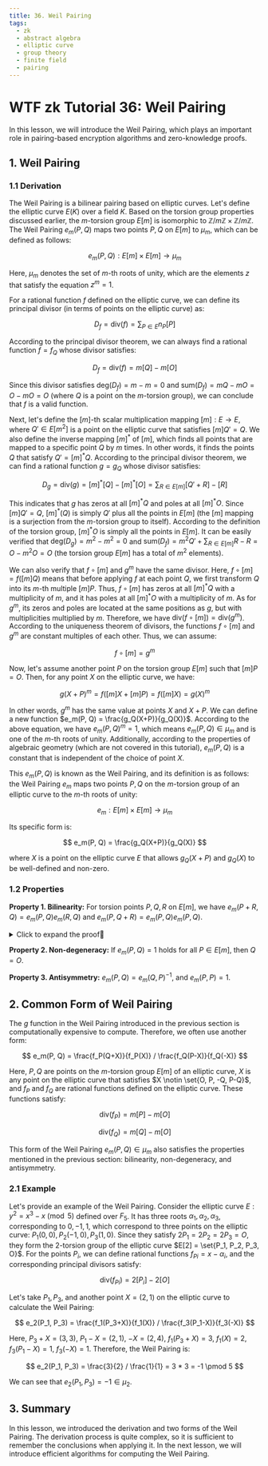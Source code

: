 ```yaml
---
title: 36. Weil Pairing
tags:
  - zk
  - abstract algebra
  - elliptic curve
  - group theory
  - finite field
  - pairing
---
```


# WTF zk Tutorial 36: Weil Pairing

In this lesson, we will introduce the Weil Pairing, which plays an important role in pairing-based encryption algorithms and zero-knowledge proofs.

## 1. Weil Pairing

### 1.1 Derivation

The Weil Pairing is a bilinear pairing based on elliptic curves. Let's define the elliptic curve $E(K)$ over a field $K$. Based on the torsion group properties discussed earlier, the $m$-torsion group $E[m]$ is isomorphic to $\mathbb{Z}/m\mathbb{Z} \times \mathbb{Z}/m\mathbb{Z}$. The Weil Pairing $e_m(P,Q)$ maps two points $P, Q$ on $E[m]$ to $\mu_m$, which can be defined as follows:

$$
e_m(P,Q): E[m] \times E[m] \to \mu_m
$$

Here, $\mu_m$ denotes the set of $m$-th roots of unity, which are the elements $z$ that satisfy the equation $z^m = 1$.

For a rational function $f$ defined on the elliptic curve, we can define its principal divisor (in terms of points on the elliptic curve) as:

$$ 
D_f = \text{div}(f) = \sum_{P \in E}{n_P[P]} 
$$

According to the principal divisor theorem, we can always find a rational function $f = f_Q$ whose divisor satisfies:

$$
D_f = \text{div}(f) = m[Q] - m[O]
$$

Since this divisor satisfies $\text{deg}(D_f) = m - m = 0$ and $\text{sum}(D_f) = mQ - mO = O - mO = O$ (where $Q$ is a point on the $m$-torsion group), we can conclude that $f$ is a valid function.

Next, let's define the $[m]$-th scalar multiplication mapping $[m]: E \to E$, where $Q' \in E[m^2]$ is a point on the elliptic curve that satisfies $[m]Q' = Q$. We also define the inverse mapping $[m]^*$ of $[m]$, which finds all points that are mapped to a specific point $Q$ by $m$ times. In other words, it finds the points $Q$ that satisfy $Q' = [m]^*Q$. According to the principal divisor theorem, we can find a rational function $g = g_Q$ whose divisor satisfies:

$$
D_g = \text{div}(g) = [m]^* [Q] - [m]^* [O] = \sum_{R \in E[m]}{[Q' + R] - [R]}
$$

This indicates that $g$ has zeros at all $[m]^* Q$ and poles at all $[m]^* O$. Since $[m]Q'=Q$, $[m]^*(Q)$ is simply $Q'$ plus all the points in $E[m]$ (the $[m]$ mapping is a surjection from the $m$-torsion group to itself). According to the definition of the torsion group, $[m]^*O$ is simply all the points in $E[m]$. It can be easily verified that $\text{deg}(D_g) = m^2 - m^2 = 0$ and $\text{sum}(D_f) = m^2 Q' + \sum_{R \in E[m]}{R - R} = O - m^2O = O$ (the torsion group $E[m]$ has a total of $m^2$ elements).

We can also verify that $f \circ [m]$ and $g^m$ have the same divisor. Here, $f \circ [m] = f([m]Q)$ means that before applying $f$ at each point $Q$, we first transform $Q$ into its $m$-th multiple $[m]P$. Thus, $f \circ [m]$ has zeros at all $[m]^*Q$ with a multiplicity of $m$, and it has poles at all $[m]^*O$ with a multiplicity of $m$. As for $g^m$, its zeros and poles are located at the same positions as $g$, but with multiplicities multiplied by $m$. Therefore, we have $\text{div}(f \circ [m])=\text{div}(g^m)$. According to the uniqueness theorem of divisors, the functions $f \circ [m]$ and $g^m$ are constant multiples of each other. Thus, we can assume:

$$
f \circ [m] = g^m
$$

Now, let's assume another point $P$ on the torsion group $E[m]$ such that $[m]P = O$. Then, for any point $X$ on the elliptic curve, we have:

$$
g(X+P)^m = f([m]X + [m]P) = f([m]X) = g(X)^m
$$

In other words, $g^m$ has the same value at points $X$ and $X+P$. We can define a new function $e_m(P, Q) = \frac{g_Q(X+P)}{g_Q(X)}$. According to the above equation, we have $e_m(P, Q)^m = 1$, which means $e_m(P, Q) \in \mu_m$ and is one of the $m$-th roots of unity. Additionally, according to the properties of algebraic geometry (which are not covered in this tutorial), $e_m(P, Q)$ is a constant that is independent of the choice of point $X$.

This $e_m(P,Q)$ is known as the Weil Pairing, and its definition is as follows: the Weil Pairing $e_m$ maps two points $P, Q$ on the $m$-torsion group of an elliptic curve to the $m$-th roots of unity:

$$
e_m: E[m] \times E[m] \to \mu_m
$$

Its specific form is:

$$
e_m(P, Q) = \frac{g_Q(X+P)}{g_Q(X)}
$$

where $X$ is a point on the elliptic curve $E$ that allows $g_Q(X+P)$ and $g_Q(X)$ to be well-defined and non-zero.

### 1.2 Properties

**Property 1. Bilinearity:** For torsion points $P, Q, R$ on $E[m]$, we have $e_m(P + R, Q) = e_m(P, Q) e_m(R, Q)$ and $e_m(P, Q + R) = e_m(P, Q) e_m(P, Q)$.

<details><summary>Click to expand the proof👀</summary>

**Proof of $e_m(P + R, Q) = e_m(P, Q) e_m(R, Q)$**

According to the definition of the Weil Pairing:

$$
e_m(P + R, Q) = \frac{g_Q(X+P + R)}{g_Q(X)} 
$$

$$
= \frac{g_Q(X+P + R)}{g_Q(X+P)} \frac{g_Q(X+P)}{g_Q(X)} 
$$

Let $X+P = Y$, then we have:

$$
= \frac{g_Q(Y + R)}{g_Q(Y)} \frac{g_Q(X+P)}{g_Q(X)} 
$$

$$
= e_m(R, Q) e_m(P, Q)
$$

Q.E.D.

**Proof of $e_m(P, Q + R) = e_m(P, Q) e_m(P, R)$**

This proof is relatively difficult and requires the use of related content from the theory of divisors. First, we define $f_Q, f_R, f_S, g_Q, g_R, g_S$ as functions of points $Q, R, S= Q+R$. Then, we define a function $h$ on the elliptic curve that satisfies:

$$
\text{div}(h) = (Q+R) - (Q) - (R) + (O)
$$

According to the divisor theorem, we have:

$$
\text{div}(\frac{f_S}{f_Qf_R}) = m \text{div}(h)
$$

Therefore, $f_S = c f_Q f_R h^m$, where $c$ is a constant. Since $f_i \circ [m] = g_i^m$, we compose both sides of the equation with $[m]$:

$$
g_S = c'g_Qg_R(h \circ [m])
$$

Therefore:

$$
e_m(P, Q+R) = \frac{g_S(X + P)}{g_S(X)} = \frac{g_Q(X+P)g_R(X+P)h([m]X + [m]P)}{g_Q(X)g_R(X)h([m]X)}
$$

Since $[m]P = O$, the equation simplifies to:

$$
= \frac{g_Q(X+P)g_R(X+P)}{g_Q(X)g_R(X)} = e_m(P, Q) e_m(P,R)
$$

Q.E.D.

</details>

**Property 2. Non-degeneracy:** If $e_m(P,Q) = 1$ holds for all $P \in E[m]$, then $Q = O$.

**Property 3. Antisymmetry:** $e_m(P, Q) = e_m(Q, P)^{-1}$, and $e_m(P, P) = 1$.

## 2. Common Form of Weil Pairing

The $g$ function in the Weil Pairing introduced in the previous section is computationally expensive to compute. Therefore, we often use another form:

$$
e_m(P, Q) = \frac{f_P(Q+X)}{f_P(X)} / \frac{f_Q(P-X)}{f_Q(-X)}
$$

Here, $P, Q$ are points on the $m$-torsion group $E[m]$ of an elliptic curve, $X$ is any point on the elliptic curve that satisfies $X \notin \set{O, P, -Q, P-Q}$, and $f_P$ and $f_Q$ are rational functions defined on the elliptic curve. These functions satisfy:

$$
\text{div}(f_P) = m[P] - m[O]
$$

$$
\text{div}(f_Q) = m[Q] - m[O]
$$

This form of the Weil Pairing $e_m(P, Q) \in \mu_m$ also satisfies the properties mentioned in the previous section: bilinearity, non-degeneracy, and antisymmetry.

### 2.1 Example

Let's provide an example of the Weil Pairing. Consider the elliptic curve $E: y^2 = x^3 - x \pmod{5}$ defined over $F_5$. It has three roots $\alpha_1, \alpha_2, \alpha_3$, corresponding to $0, -1, 1$, which correspond to three points on the elliptic curve: $P_1(0,0), P_2(-1,0), P_3(1,0)$. Since they satisfy $2P_1 = 2P_2 = 2P_3 = O$, they form the $2$-torsion group of the elliptic curve $E[2] = \set{P_1, P_2, P_3, O}$. For the points $P_i$, we can define rational functions $f_{Pi} = x - \alpha_i$, and the corresponding principal divisors satisfy:

$$
\text{div}(f_{Pi}) = 2[P_i] - 2[O]
$$

Let's take $P_1, P_3$, and another point $X = (2,1)$ on the elliptic curve to calculate the Weil Pairing:

$$
e_2(P_1, P_3) = \frac{f_1(P_3+X)}{f_1(X)} / \frac{f_3(P_1-X)}{f_3(-X)}
$$

Here, $P_3 + X = (3,3)$, $P_1 - X = (2, 1)$, $-X = (2, 4)$, $f_1(P_3+X) = 3$, $f_1(X)= 2$, $f_3(P_1-X) = 1$, $f_3(-X) = 1$. Therefore, the Weil Pairing is:

$$
e_2(P_1, P_3) = \frac{3}{2} / \frac{1}{1} = 3 * 3 = -1 \pmod 5
$$

We can see that $e_2(P_1, P_3) = -1 \in \mu_2$.

## 3. Summary

In this lesson, we introduced the derivation and two forms of the Weil Pairing. The derivation process is quite complex, so it is sufficient to remember the conclusions when applying it. In the next lesson, we will introduce efficient algorithms for computing the Weil Pairing.